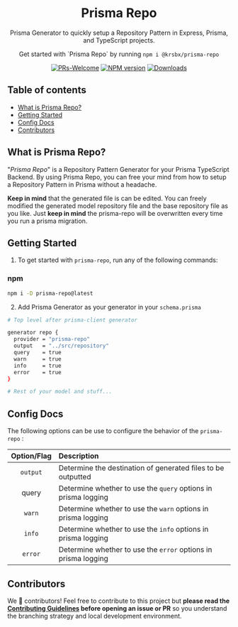 <h1 align="center">
  Prisma Repo
</h1>

<p align="center">
  Prisma Generator to quickly setup a Repository Pattern in Express, Prisma, and TypeScript projects.
</p>

<p align="center">
  Get started with `Prisma Repo` by running <code>npm i @krsbx/prisma-repo</code>
</p>

<div align="center">

[![PRs-Welcome][contribute-image]][contribute-url] [![NPM version][npm-image]][npm-url]
[![Downloads][downloads-image]][npm-url]

</div>

[downloads-image]: https://img.shields.io/npm/dm/@krsbx/prisma-repo?color=364fc7&logoColor=364fc7
[npm-url]: https://www.npmjs.com/package/@krsbx/prisma-repo
[npm-image]: https://img.shields.io/npm/v/@krsbx/prisma-repo?color=0b7285&logoColor=0b7285
[contribute-url]: https://github.com/krsbx/@krsbx/prisma-repo/blob/main/CONTRIBUTING.md
[contribute-image]: https://img.shields.io/badge/PRs-welcome-blue.svg

## Table of contents

- <a href="#about">What is Prisma Repo?</a>
- <a href="#getting-started">Getting Started</a>
- <a href="#config">Config Docs</a>
- <a href="#contributors">Contributors</a>

<h2 id="about">What is Prisma Repo?</h2>

"_Prisma Repo_" is a Repository Pattern Generator for your Prisma TypeScript Backend. By using Prisma Repo, you can free your mind from how to setup a Repository Pattern in Prisma without a headache.

**Keep in mind** that the generated file is can be edited. You can freely modified the generated model repository file and the base repository file as you like. Just **keep in mind** the prisma-repo will be overwritten every time you run a prisma migration.

<h2 id="getting-started">Getting Started</h2>

1. To get started with `prisma-repo`, run any of the following commands:

### npm

```bash
npm i -D prisma-repo@latest
```

2. Add Prisma Generator as your generator in your `schema.prisma`

```bash
# Top level after prisma-client generator

generator repo {
  provider = "prisma-repo"
  output   = "../src/repository"
  query    = true
  warn     = true
  info     = true
  error    = true
}

# Rest of your model and stuff...

```

<h2 id="config">Config Docs</h2>
The following options can be use to configure the behavior of the <code>prisma-repo</code> :

| Option/Flag | Description                                                    |
| :---------: | :------------------------------------------------------------- |
|  `output`   | Determine the destination of generated files to be outputted   |
|    query    | Determine whether to use the `query` options in prisma logging |
|   `warn`    | Determine whether to use the `warn` options in prisma logging  |
|   `info`    | Determine whether to use the `info` options in prisma logging  |
|   `error`   | Determine whether to use the `error` options in prisma logging |

<h2 id="contributors">Contributors</h2>

We 💖 contributors! Feel free to contribute to this project but **please read the [Contributing Guidelines](CONTRIBUTING.md) before opening an issue or PR** so you understand the branching strategy and local development environment.
